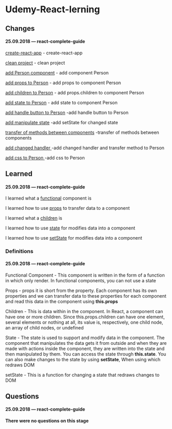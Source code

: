 # Udemy-React-lerning

## Changes

#### 25.09.2018 — react-complete-guide
[create-react-app](https://github.com/Mikele11/Udemy-React-lerning/commit/a8429aecf8d441a62478804428be058ba5fcaafe) - create-react-app

[clean project](https://github.com/Mikele11/Udemy-React-lerning/commit/d04c16430f21f94cb0f9d212560a4cfe368e2098) - clean project

[add Person component](https://github.com/Mikele11/Udemy-React-lerning/commit/bd2f83a04662262f2da4d3148d8e6c71d6cfaaf8) - add component Person

[add props to Person](https://github.com/Mikele11/Udemy-React-lerning/commit/dcb818eaf86cf2721a6de08bbb8e21b7ec4989de) - add props to component Person

[add children to Person](https://github.com/Mikele11/Udemy-React-lerning/commit/c2058fb3d29ecc88c0152cbc4a7a86982a105d61) - add props.children to component Person

[add state to Person](https://github.com/Mikele11/Udemy-React-lerning/commit/d8e0c55370bfbeee14500cb8e897d5020bc67a19) - add state to component Person

[add handle button to Person](https://github.com/Mikele11/Udemy-React-lerning/commit/db66b04d220b1de40290659c138b9972b1477366) -add handle button to Person

[add manipulate state](https://github.com/Mikele11/Udemy-React-lerning/commit/f3f32d230d87de89623131cd192aeac146ca0cd4) -add setState for changed state

[transfer of methods between components](https://github.com/Mikele11/Udemy-React-lerning/commit/056f0a37c46f6d357d059c1f6e1ff9f1d8906067) -transfer of methods between components

[add changed handler ](https://github.com/Mikele11/Udemy-React-lerning/commit/a220e46b9cd80b36d0e5f01db7d581c48fc379de) -add changed handler and transfer method to Person


[add css to Person ](https://github.com/Mikele11/Udemy-React-lerning/commit/ca21e2490e0472e77b15e52189c57ce1f71f0c66) -add css to Person

## Learned

#### 25.09.2018 — react-complete-guide

I learned what a [functional](#functional) component is

I learned how to use [props](#props) to transfer data to a component

I learned what a [children](#children) is

I learned how to use [state](#state) for modifies data into a component

I learned how to use [setState](#setState) for modifies data into a component 

### Definitions

#### 25.09.2018 — react-complete-guide

<a name="functional"></a>Functional Component - This component is written in the form of a function in which only render. In functional components, you can not use a state

<a name="props"></a>Props - props it is short from the property. Each component has its own properties and we can transfer data to these properties for each component and read this data in the component using **this.props**

<a name="children"></a>Children - This is data within in the component. In React, a component can have one or more children. Since this.props.children can have one element, several elements or nothing at all, its value is, respectively, one child node, an array of child nodes, or undefined

<a name="state"></a>State - The state is used to support and modify data in the component. The component that manipulates the data gets it from outside and when they are made with actions inside the component, they are written into the state and then manipulated by them. You can access the state through **this.state**. You can also make changes to the state by using **setState**, When using which redraws DOM

<a name="setState"></a>setState - This is a function for changing a state that redraws changes to DOM

## Questions

#### 25.09.2018 — react-complete-guide

**There were no questions on this stage**
